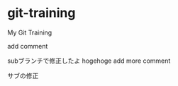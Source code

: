 git-training
============

My Git Training

add comment

subブランチで修正したよ
hogehoge
add more comment

サブの修正
